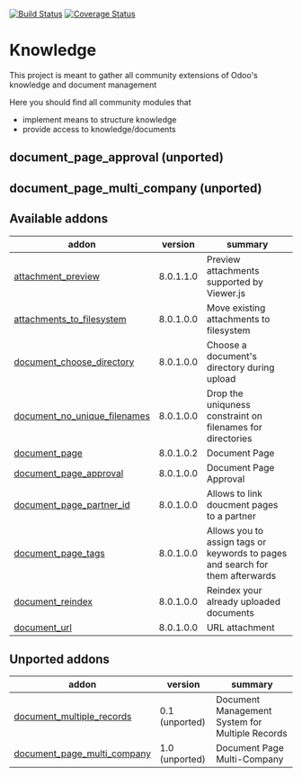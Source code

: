 [![Build Status](https://travis-ci.org/OCA/knowledge.svg?branch=8.0)](https://travis-ci.org/OCA/knowledge)
[![Coverage Status](https://coveralls.io/repos/OCA/knowledge/badge.png?branch=8.0)](https://coveralls.io/r/OCA/knowledge?branch=8.0)

Knowledge
=========

This project is meant to gather all community extensions of Odoo's knowledge and document management

Here you should find all community modules that

- implement means to structure knowledge
- provide access to knowledge/documents


document\_page\_approval (unported)
-----------------------------------

document\_page\_multi\_company (unported)
-----------------------------------------

[//]: # (addons)
Available addons
----------------
addon | version | summary
--- | --- | ---
[attachment_preview](attachment_preview/) | 8.0.1.1.0 | Preview attachments supported by Viewer.js
[attachments_to_filesystem](attachments_to_filesystem/) | 8.0.1.0.0 | Move existing attachments to filesystem
[document_choose_directory](document_choose_directory/) | 8.0.1.0.0 | Choose a document's directory during upload
[document_no_unique_filenames](document_no_unique_filenames/) | 8.0.1.0.0 | Drop the uniquness constraint on filenames for directories
[document_page](document_page/) | 8.0.1.0.2 | Document Page
[document_page_approval](document_page_approval/) | 8.0.1.0.0 | Document Page Approval
[document_page_partner_id](document_page_partner_id/) | 8.0.1.0.0 | Allows to link doucment pages to a partner
[document_page_tags](document_page_tags/) | 8.0.1.0.0 | Allows you to assign tags or keywords to pages and search for them afterwards
[document_reindex](document_reindex/) | 8.0.1.0.0 | Reindex your already uploaded documents
[document_url](document_url/) | 8.0.1.0.0 | URL attachment

Unported addons
---------------
addon | version | summary
--- | --- | ---
[document_multiple_records](document_multiple_records/) | 0.1 (unported) | Document Management System for Multiple Records
[document_page_multi_company](document_page_multi_company/) | 1.0 (unported) | Document Page Multi-Company

[//]: # (end addons)
